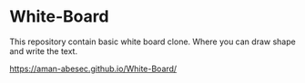 
# White-Board
This repository contain basic white board clone. Where you can draw shape and write the text.

https://aman-abesec.github.io/White-Board/
